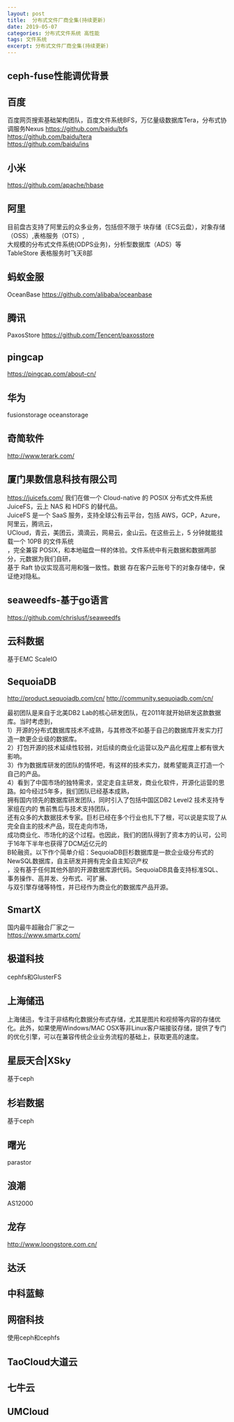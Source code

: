 ```yaml
---
layout: post
title:  分布式文件厂商全集(持续更新)
date: 2019-05-07
categories: 分布式文件系统 高性能
tags: 文件系统
excerpt: 分布式文件厂商全集(持续更新)
---
```


ceph-fuse性能调优背景
------

百度
------
百度网页搜索基础架构团队，百度文件系统BFS，万亿量级数据库Tera，分布式协调服务Nexus
https://github.com/baidu/bfs   
https://github.com/baidu/tera    
https://github.com/baidu/ins     

小米
------
https://github.com/apache/hbase

阿里
------
目前盘古支持了阿里云的众多业务，包括但不限于 块存储（ECS云盘），对象存储（OSS）,表格服务（OTS）,    
大规模的分布式文件系统(ODPS业务)，分析型数据库（ADS）等    
TableStore 表格服务时飞天8部   

蚂蚁金服
------
OceanBase
https://github.com/alibaba/oceanbase

腾讯
------
PaxosStore
https://github.com/Tencent/paxosstore

pingcap
------
https://pingcap.com/about-cn/

华为
------
fusionstorage
oceanstorage


奇简软件
------
http://www.terark.com/

厦门果数信息科技有限公司
------
https://juicefs.com/
我们在做一个 Cloud-native 的 POSIX 分布式文件系统 JuiceFS，云上 NAS 和 HDFS 的替代品。   
JuiceFS 是一个 SaaS 服务，支持全球公有云平台，包括 AWS，GCP，Azure，阿里云，腾讯云，  
UCloud，青云，美团云，滴滴云，网易云，金山云。在这些云上，5 分钟就能挂载一个 10PB 的文件系统    
，完全兼容 POSIX，和本地磁盘一样的体验。文件系统中有元数据和数据两部分，元数据为我们自研，    
基于 Raft 协议实现高可用和强一致性。数据 存在客户云账号下的对象存储中，保证绝对隐私。   

seaweedfs-基于go语言
------
https://github.com/chrislusf/seaweedfs


云科数据
------
基于EMC ScaleIO

SequoiaDB
-----
http://product.sequoiadb.com/cn/
http://community.sequoiadb.com/cn/

最初团队是来自于北美DB2 Lab的核心研发团队，在2011年就开始研发这款数据库。当时考虑到，   
1）开源的分布式数据库技术不成熟，与其修改不如基于自己的数据库开发实力打造一款更企业级的数据库。   
2）打包开源的技术延续性较弱，对后续的商业化运营以及产品化程度上都有很大影响。    
3）作为数据库研发的团队的情怀吧，有这样的技术实力，就希望能真正打造一个自己的产品。   
4）看到了中国市场的独特需求，坚定走自主研发，商业化软件，开源化运营的思路。如今经过5年多，我们团队已经基本成熟，   
   拥有国内领先的数据库研发团队，同时引入了包括中国区DB2 Level2 技术支持专家组在内的 售前售后与技术支持团队，  
   还有众多的大数据技术专家。巨杉已经在多个行业也扎下了根，可以说是实现了从完全自主的技术产品，现在走向市场，   
   成功商业化、市场化的这个过程。也因此，我们的团队得到了资本方的认可，公司于16年下半年也获得了DCM近亿元的     
   B轮融资。以下作个简单介绍：SequoiaDB巨杉数据库是一款企业级分布式的NewSQL数据库，自主研发并拥有完全自主知识产权    
   ，没有基于任何其他外部的开源数据库源代码。SequoiaDB具备支持标准SQL、事务操作、高并发、分布式、可扩展、   
   与双引擎存储等特性，并已经作为商业化的数据库产品开源。   


SmartX
-----
国内最牛超融合厂家之一    
https://www.smartx.com/   


极道科技
------
cephfs和GlusterFS


上海储迅
------
上海储迅，专注于非结构化数据分布式存储，尤其是图片和视频等内容的存储优化。此外，如果使用Windows/MAC OSX等非Linux客户端接驳存储，提供了专门的优化引擎，可以在兼容传统企业业务流程的基础上，获取更高的速度。


星辰天合|XSky
------
基于ceph

杉岩数据
------
基于ceph


曙光
------
parastor

浪潮
-----
AS12000

龙存
-----
http://www.loongstore.com.cn/

达沃
------

中科蓝鲸
------

网宿科技
------
使用ceph和cephfs


TaoCloud大道云
-----


七牛云
------

UMCloud
------






